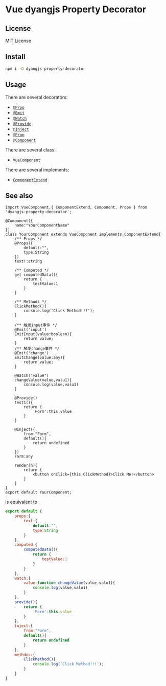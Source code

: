 # Vue dyangjs Property Decorator

## License
MIT License

## Install

```bash
npm i -D dyangjs-property-decorator
```
## Usage

There are several decorators:
- [`@Prop`](#Prop)
- [`@Emit`](#Emit)
- [`@Watch`](#Watch)
- [`@Provide`](#Provide)
- [`@Inject`](#Inject)
- [`@Prop`](#Prop)
- [`@Component`](#Component)

There are several class:
- [`VueComponent`](#VueComponent)

There are several implements:
- [`ComponentExtend`](#ComponentExtend)

## See also

```tsx
import VueComponent,{ ComponentExtend, Component, Props } from 'dyangjs-property-decorator';

@Component({
    name:"YourComponentName"
})
class YourComponent extends VueComponent implements ComponentExtend{
    /** Props */
    @Props({
        default:"",
        type:String
    })
    text!:string

    /** Computed */
    get computedData(){
        return {
            testValue:1
        }
    }

    /** Methods */
    ClickMethod(){
        console.log('Click Method!!!');
    }

    /** 触发input事件 */
    @Emit('input')
    EmitInput(value:boolean){
        return value;
    }
    /** 触发change事件 */
    @Emit('change')
    EmitChange(value:any){
        return value;
    }

    @Watch("value")
    changeValue(value,valu1){
        console.log(value,valu1)
    }

    @Provide()
    test1(){
        return {
            'Form':this.value
        }
    }

    @Inject({
        from:"Form",
        default(){
            return undefined
        }
    })
    Form:any

    render(h){
        return {
            <button onClick={this.ClickMethod}>Click Me!</button>
        }
    }
}
export default YourComponent;
```


is equivalent to

```js
export default {
    props:{
        text:{
            default:"",
            type:String
        }
    },
    computed:{
        computedData(){
            return {
                testValue:1
            }
        }
    },
    watch:{
        value:function changeValue(value,valu1){
            console.log(value,valu1)
        }
    },
    provide(){
        return {
            'Form':this.value
        }
    },
    inject:{
        from:"Form",
        default(){
            return undefined
        }
    },
    methdos:{
        ClickMethod(){
            console.log('Click Method!!!');
        }
    }
}
```